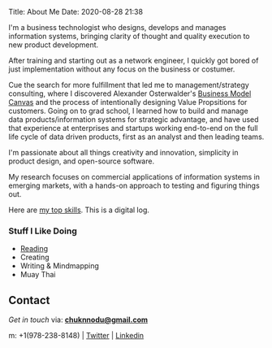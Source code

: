 Title: About Me
Date: 2020-08-28 21:38

I'm a business technologist who designs, develops and manages 
information systems, bringing clarity of thought and quality execution to new product development. 

After training and starting out as a network engineer, I quickly got bored of just implementation without any focus on the business or costumer.

Cue the search for more fulfillment that led me to management/strategy consulting, where I discovered Alexander Osterwalder's [Business Model Canvas](https://www.strategyzer.com/canvas/business-model-canvas) and the process of intentionally designing Value Propsitions for customers. Going on to grad school, I learned how to build and manage data products/information systems for strategic advantage, and have used that experience at enterprises and startups working end-to-end on the full life cycle of data driven products, first as an analyst and then leading teams.

I'm passionate about all things creativity and innovation, simplicity in product design, and open-source software.

My research focuses on commercial applications of information systems in emerging markets, with a hands-on approach to testing and figuring things out.

Here are [my top skills](https://secure.plum.io/p/o93Pr7IyMGN98jHG9suN5A). This is a digital log. 



### Stuff I Like Doing
- [Reading](https://chunnodu.com/my-2020-reading-list.html)
- Creating
- Writing & Mindmapping
- Muay Thai

## Contact

_Get in touch_ via: **[chuknnodu@gmail.com](mailto:chuknnodu@gmail.com)** 

m: +1(978-238-8148) | [Twitter](https://www.twitter.com/geoponge) | [Linkedin](https://www.linkedin/in/chunnodu)